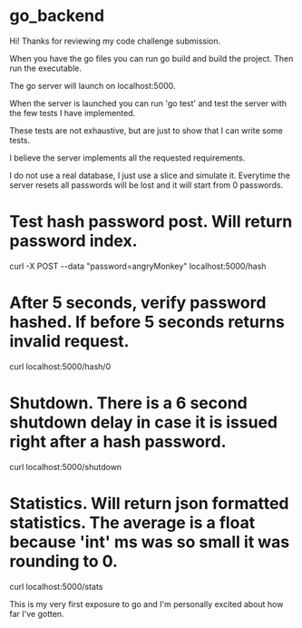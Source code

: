 # go_backend

Hi! Thanks for reviewing my code challenge submission.

When you have the go files you can run go build and build the project. Then run the executable.

The go server will launch on localhost:5000. 

When the server is launched you can run 'go test' and test the server with the few tests I have implemented. 

These tests are not exhaustive, but are just to show that I can write some tests.

I believe the server implements all the requested requirements.

I do not use a real database, I just use a slice and simulate it. Everytime the server resets all passwords
will be lost and it will start from 0 passwords.

# Test hash password post. Will return password index.
curl -X POST --data "password=angryMonkey" localhost:5000/hash

# After 5 seconds, verify password hashed. If before 5 seconds returns invalid request.
curl localhost:5000/hash/0

# Shutdown. There is a 6 second shutdown delay in case it is issued right after a hash password.
curl localhost:5000/shutdown

# Statistics. Will return json formatted statistics. The average is a float because 'int' ms was so small it was rounding to 0.
curl localhost:5000/stats

This is my very first exposure to go and I'm personally excited about how far I've gotten.
